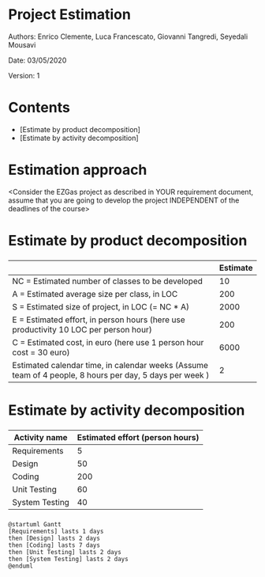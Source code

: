 # Project Estimation  

Authors: Enrico Clemente, Luca Francescato, Giovanni Tangredi, Seyedali Mousavi

Date: 03/05/2020

Version: 1

# Contents



- [Estimate by product decomposition]
- [Estimate by activity decomposition]



# Estimation approach

<Consider the EZGas  project as described in YOUR requirement document, assume that you are going to develop the project INDEPENDENT of the deadlines of the course>

# Estimate by product decomposition



### 

|             | Estimate                        |             
| ----------- | ------------------------------- |  
| NC =  Estimated number of classes to be developed   |10|             
|  A = Estimated average size per class, in LOC       |200| 
| S = Estimated size of project, in LOC (= NC * A) |2000|
| E = Estimated effort, in person hours (here use productivity 10 LOC per person hour)|200|   
| C = Estimated cost, in euro (here use 1 person hour cost = 30 euro) | 6000| 
| Estimated calendar time, in calendar weeks (Assume team of 4 people, 8 hours per day, 5 days per week ) | 2 |               


# Estimate by activity decomposition



### 

|         Activity name    | Estimated effort (person hours)   |             
| ----------- | ------------------------------- | 
| Requirements | 5 |
| Design | 50  |
| Coding | 200 |
| Unit Testing | 60 |
| System Testing | 40 |


###
``` plantuml
@startuml Gantt
[Requirements] lasts 1 days
then [Design] lasts 2 days
then [Coding] lasts 7 days
then [Unit Testing] lasts 2 days
then [System Testing] lasts 2 days
@enduml
```
###

